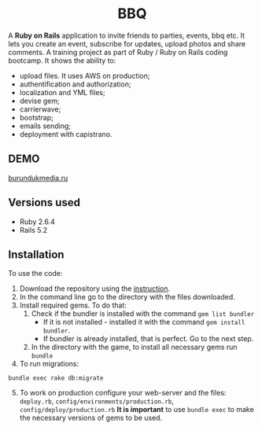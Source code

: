 <h1 align="center">BBQ</h1>

A **Ruby on Rails** application to invite friends to parties, events, bbq etc. It lets you create an event, subscribe for updates, upload photos and share comments. 
A training project as part of Ruby / Ruby on Rails coding bootcamp. It shows the ability to:
* upload files. It uses AWS on production;
* authentification and authorization;
* localization and YML files;
* devise gem;
* carrierwave;
* bootstrap;
* emails sending;
* deployment with capistrano.

## DEMO
[burundukmedia.ru](http://burundukmedia.ru/)

## Versions used
* Ruby 2.6.4
* Rails 5.2

## Installation
To use the code:
1. Download the repository using the [instruction](https://help.github.com/en/articles/cloning-a-repository).
2. In the command line go to the directory with the files downloaded.
3. Install required gems. To do that:
   1. Check if the bundler is installed with the command `gem list bundler`
      * If it is not installed - installed it with the command `gem install bundler`.
      * If bundler is already installed, that is perfect. Go to the next step.
   2. In the directory with the game, to install all necessary gems run `bundle`
4. To run migrations: 
```console
bundle exec rake db:migrate
```
5. To work on production configure your web-server and the files: `deploy.rb`, `config/environments/production.rb`, `config/deploy/production.rb`
**It is important** to use `bundle exec` to make the necessary versions of gems to be used.
